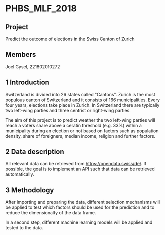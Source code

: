 # PHBS_MLF_2018

## Project
Predict the outcome of elections in the Swiss Canton of Zurich 

## Members
Joel Gysel, 221802010272

## 1 Introduction 
Switzerland is divided into 26 states called "Cantons". Zurich is the most populous canton of Switzerland and it consists of 166 municipalities. Every four years, elections take place in Zurich. In Switzerland there are typically two left-wing parties and three centrist or right-wing parties. 

The aim of this project is to predict weather the two left-wing parties will reach a voters share above a ceratin threshold (e.g. 33%) within a municipality during an election or not based on factors such as population density, share of foreigners, median income, religion and further factors. 

## 2 Data description
All relevant data can be retrieved from https://opendata.swiss/de/. If possible, the goal is to implement an API such that data can be retrieved automatically. 

## 3 Methodology 
After importing and preparing the data, different selection mechanisms will be applied to test which factors should be used for the prediction and to reduce the dimensionalty of the data frame. 

In a second step, different machine learning models will be applied and tested to the data. 
